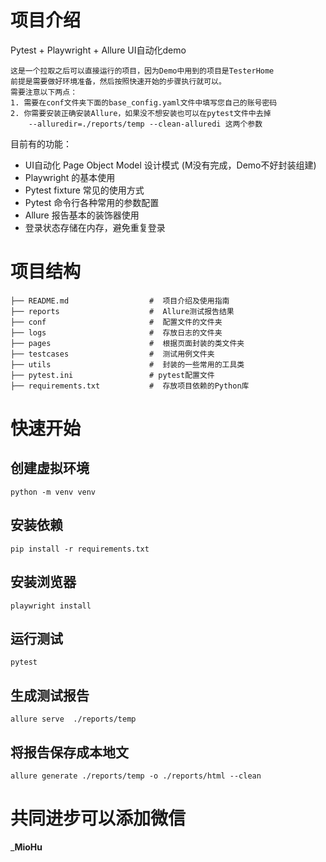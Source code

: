 
# 项目介绍
Pytest + Playwright + Allure UI自动化demo
```text
这是一个拉取之后可以直接运行的项目，因为Demo中用到的项目是TesterHome
前提是需要做好环境准备，然后按照快速开始的步骤执行就可以。
需要注意以下两点：
1. 需要在conf文件夹下面的base_config.yaml文件中填写您自己的账号密码
2. 你需要安装正确安装Allure，如果没不想安装也可以在pytest文件中去掉 
    --alluredir=./reports/temp --clean-alluredi 这两个参数
```

目前有的功能：
-  UI自动化 Page Object Model 设计模式 (M没有完成，Demo不好封装组建)
-  Playwright 的基本使用 
-  Pytest fixture 常见的使用方式
-  Pytest 命令行各种常用的参数配置
-  Allure 报告基本的装饰器使用
-  登录状态存储在内存，避免重复登录

# 项目结构 
```text
├── README.md                  #  项目介绍及使用指南
├── reports                    #  Allure测试报告结果
├── conf                       #  配置文件的文件夹
├── logs                       #  存放日志的文件夹
├── pages                      #  根据页面封装的类文件夹
├── testcases                  #  测试用例文件夹
├── utils                      #  封装的一些常用的工具类
├── pytest.ini                 # ️pytest配置文件
├── requirements.txt           #  存放项目依赖的Python库
```

# 快速开始 

## 创建虚拟环境 
```shell
python -m venv venv
```

## 安装依赖 
```shell
pip install -r requirements.txt
```

## 安装浏览器 
```shell
playwright install
```

## 运行测试 
```shell
pytest
```

## 生成测试报告 
```shell
allure serve  ./reports/temp 
```

## 将报告保存成本地文
```shell
allure generate ./reports/temp -o ./reports/html --clean
```
# 共同进步可以添加微信
_**MioHu**